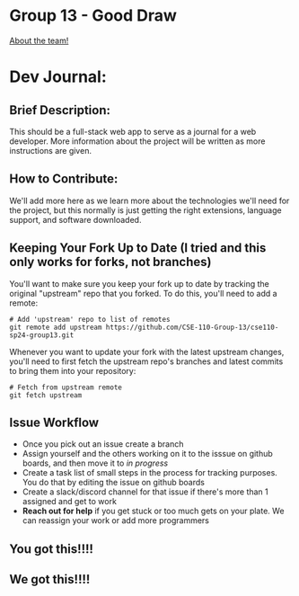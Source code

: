 # Group 13 - Good Draw
[About the team!](/admin/team.md)

# Dev Journal:

## Brief Description:  
This should be a full-stack web app to serve as a journal for a web developer. More information about the project will be written as more instructions are given.
## How to Contribute: 
We'll add more here as we learn more about the technologies we'll need for the project, but this normally is just getting the right extensions, language support, and software downloaded.

## Keeping Your Fork Up to Date (I tried and this only works for forks, not branches)
You'll want to make sure you keep your fork up to date by tracking the original "upstream" repo that you forked. To do this, you'll need to add a remote:

```shell
# Add 'upstream' repo to list of remotes
git remote add upstream https://github.com/CSE-110-Group-13/cse110-sp24-group13.git
```

Whenever you want to update your fork with the latest upstream changes, you'll need to first fetch the upstream repo's branches and latest commits to bring them into your repository:
```shell
# Fetch from upstream remote
git fetch upstream
```
## Issue Workflow

- Once you pick out an issue create a branch  
- Assign yourself and the others working on it to the isssue on github boards, and then move it to _in progress_
- Create a task list of small steps in the process for tracking purposes. You do that by editing the issue on github boards
- Create a slack/discord channel for that issue if there's more than 1 assigned and get to work
- **Reach out for help** if you get stuck or too much gets on your plate. We can reassign your work or add more programmers

## You got this!!!!
## We got this!!!!

